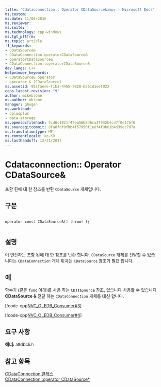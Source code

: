 ```yaml
---
title: 'Cdataconnection:: Operator CDataSource&amp; | Microsoft Docs'
ms.custom: 
ms.date: 11/04/2016
ms.reviewer: 
ms.suite: 
ms.technology: cpp-windows
ms.tgt_pltfrm: 
ms.topic: article
f1_keywords:
- CDataSource&
- CDataConnection.operatorCDataSource&
- operatorCDataSource&
- CDataConnection::operatorCDataSource&
dev_langs: C++
helpviewer_keywords:
- CDataSource& operator
- operator & (CDataSource)
ms.assetid: 852faeee-f1b1-4465-9828-b261d1edf022
caps.latest.revision: "9"
author: mikeblome
ms.author: mblome
manager: ghogen
ms.workload:
- cplusplus
- data-storage
ms.openlocfilehash: 5cd6c1821f49ba56b8d6ca27932b6cd7f0e17bf6
ms.sourcegitcommit: 8fa8fdf0fbb4f57950f1e8f4f9b81b4d39ec7d7a
ms.translationtype: MT
ms.contentlocale: ko-KR
ms.lasthandoff: 12/21/2017
---
```

# <a name="cdataconnectionoperator-cdatasourceamp"></a>Cdataconnection:: Operator CDataSource&amp;
포함 된에 대 한 참조를 반환 `CDataSource` 개체입니다.  
  
## <a name="syntax"></a>구문  
  
```  
  
operator const CDataSource&() throw( );  
  
```  
  
## <a name="remarks"></a>설명  
 이 연산자는 포함 된에 대 한 참조를 반환 합니다. `CDataSource` 개체를 전달할 수 있습니다는 `CDataConnection` 개체 위치는 `CDataSource` 참조가 필요 합니다.  
  
## <a name="example"></a>예  
 함수가 (같은 `func` 아래)를 사용 하는 `CDataSource` 참조, 있습니다 사용할 수 있습니다 **CDataSource &** 전달 하는 `CDataConnection` 개체를 대신 합니다.  
  
 [!code-cpp[NVC_OLEDB_Consumer#3](../../data/oledb/codesnippet/cpp/cdataconnection-operator-cdatasource-amp_1.cpp)]  
  
 [!code-cpp[NVC_OLEDB_Consumer#4](../../data/oledb/codesnippet/cpp/cdataconnection-operator-cdatasource-amp_2.cpp)]  
  
## <a name="requirements"></a>요구 사항  
 **헤더:** atldbcli.h  
  
## <a name="see-also"></a>참고 항목  
 [CDataConnection 클래스](../../data/oledb/cdataconnection-class.md)   
 [CDataConnection::operator CDataSource*](../../data/oledb/cdataconnection-operator-cdatasource-star.md)